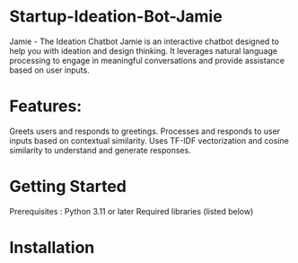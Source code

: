 # Startup-Ideation-Bot-Jamie
Jamie - The Ideation Chatbot
Jamie is an interactive chatbot designed to help you with ideation and design thinking. It leverages natural language processing to engage in meaningful conversations and provide assistance based on user inputs.

# Features:
Greets users and responds to greetings.
Processes and responds to user inputs based on contextual similarity.
Uses TF-IDF vectorization and cosine similarity to understand and generate responses.
# Getting Started
Prerequisites :
Python 3.11 or later
Required libraries (listed below)
# Installation


